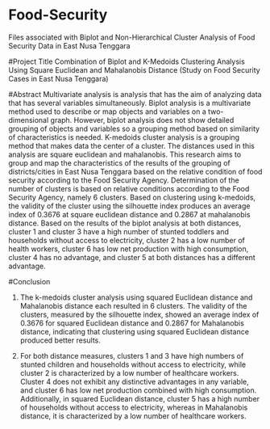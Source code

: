 # Food-Security
Files associated with Biplot and Non-Hierarchical Cluster Analysis of Food Security Data in East Nusa Tenggara

#Project Title
Combination of Biplot and K-Medoids Clustering Analysis Using Square Euclidean and Mahalanobis Distance (Study on Food Security Cases in East Nusa Tenggara)

#Abstract
Multivariate analysis is analysis that has the aim of analyzing data that has several variables simultaneously. Biplot analysis is a multivariate method used to describe or map objects and variables on a two-dimensional graph. However, biplot analysis does not show detailed grouping of objects and variables so a grouping method based on similarity of characteristics is needed. K-medoids cluster analysis is a grouping method that makes data the center of a cluster. The distances used in this analysis are square euclidean and mahalanobis. This research aims to group and map the characteristics of the results of the grouping of districts/cities in East Nusa Tenggara based on the relative condition of food security according to the Food Security Agency. Determination of the number of clusters is based on relative conditions according to the Food Security Agency, namely 6 clusters. Based on clustering using k-medoids, the validity of the cluster using the silhouette index produces an average index of 0.3676 at square euclidean distance and 0.2867 at mahalanobis distance. Based on the results of the biplot analysis at both distances, cluster 1 and cluster 3 have a high number of stunted toddlers and households without access to electricity, cluster 2 has a low number of health workers, cluster 6 has low net production with high consumption, cluster 4 has no advantage, and cluster 5 at both distances has a different advantage.

#Conclusion
1. The k-medoids cluster analysis using squared Euclidean distance and Mahalanobis distance each resulted in 6 clusters. The validity of the clusters, measured by the silhouette index, showed an average index of 0.3676 for squared Euclidean distance and 0.2867 for Mahalanobis distance, indicating that clustering using squared Euclidean distance produced better results.

2. For both distance measures, clusters 1 and 3 have high numbers of stunted children and households without access to electricity, while cluster 2 is characterized by a low number of healthcare workers. Cluster 4 does not exhibit any distinctive advantages in any variable, and cluster 6 has low net production combined with high consumption. Additionally, in squared Euclidean distance, cluster 5 has a high number of households without access to electricity, whereas in Mahalanobis distance, it is characterized by a low number of healthcare workers.
